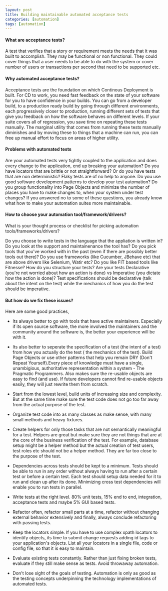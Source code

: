 ```yaml
---
layout: post
title: Building maintainable automated acceptance tests
categories: [automation]
tags: [automation]
---
```


#### What are acceptance tests?
A test that verifies that a story or requirement meets the needs that it was built to accomplish. They may be functional or non functional. They could cover things that a user needs to be able to do with the system or cover number of users or transactions per second that need to be supported etc.

#### Why automated acceptance tests?
Acceptance tests are the foundation on which Continous Deployment is built. For CD to work, you need fast feedback on the state of your software for you to have confidence in your builds.  You can go from a developer build, to a production ready build by going through different environments, each progressively closer to production, running different sets of tests that give you feedback on how the software behaves on different levels.  If your suite covers all of regression, you save time on repeating these tests manually. The marginal utility that comes from running these tests manually diminishes and by moving these to things that a machine can run, you can free up manual effort to focus on areas of higher utility.

#### Problems with automated tests
Are your automated tests very tightly coupled to the application and does every change to the application, end up breaking your automation? Do you have locators that are brittle or not straightforward? Or do you have tests that are non deterministic? Flaky tests are of no help to anyone. Do you use good software development patterns to develop your test automation? Do you group functionality into Page Objects and minimize the number of places you have to make changes to, when your system under test changes? If you answered no to some of these questions, you already know what how to make your automation suites more maintainable.

#### How to choose your automation tool/framework/drivers?
What is your thought process or checklist for picking automation tools/frameworks/drivers?

Do you choose to write tests in the language that the appliation is written in?
Do you look at the support and maintainenance the tool has?
Do you pick tools that you've worked with in the past (even if there are possibly better tools out there)?
Do you use frameworks (like Cucumber, JBehave etc) that are above drivers like Selenium, Watir etc? Do you like FIT based tools like Fitnesse?
How do you structure your tests? Are your tests Declarative (you're not worried about how an action is done) vs Imperative (you dictate how the action is done)? Test specifications should be declarative (talk about the intent on the test) while the mechanics of how you do the test should be imperative.

#### But how do we fix these issues?
Here are some good practices,

* Its always better to go with tools that have active maintainers. Especially if its open source software, the more involved the maintainers and the community around the software is, the better your experience will be with it.

* Its also better to seperate the specification of a test (the intent of a test) from how you actually do the test ( the mechanics of the test). Build Page Objects or use other patterns that help you remain DRY (Don't Repeat Yourself).Every piece of knowledge must have a single, unambigious, authoritative representation within a system - The Pragmatic Programmers. Also makes sure the re-usable objects are easy to find (and use). If future developers cannot find re-usable objects easily, they will just rewrite them from scratch.

* Start from the lowest level, build units of increasing size and complexity. But at the same time make sure the test code does not go too far away from the actual purpose of the test.

* Organize test code into as many classes as make sense, with many small methods and heavy fixtures.

* Create helpers for only those tasks that are not semantically meaningful for a test. Helpers are great but make sure they are not things that are at the core of the business verification of the test. For example, database setup might be a helper method but the actual creation of test users, test roles etc should not be a helper method. They are far too close to the purpose of the test.

* Dependencies across tests should be kept to a minimum. Tests should be able to run in any order without always having to run after a certain test or before a certain test. Each test should setup data needed for it to run and clean up after its done. Minimizing cross test dependencies will enable you to run tests in parallel.

* Write tests at the right level. 80% unit tests, 15% end to end, integration, acceptance tests and maybe 5% GUI based tests.

* Refactor often, refactor small parts at a time, refactor without changing external behavior extensively and finally, always conclude refactoring with passing tests.

* Keep the locators simple. If you have to use complex xpath locators to identify objects, its time to submit change requests adding id tags to your application's objects. List all your locators in a single file, code or config file, so that it is easy to maintain.

* Evaluate existing tests constantly. Rather than just fixing broken tests, evaluate if they still make sense as tests. Avoid throwaway automation.

* Don't lose sight of the goals of testing. Automation is only as good as the testing concepts underpinning the technology implementations of automated tests.
